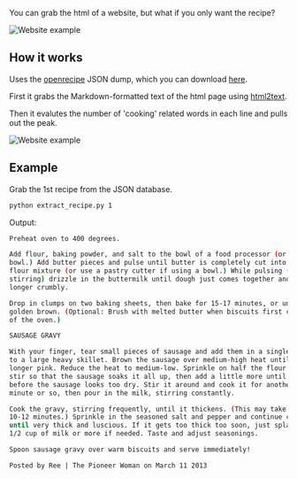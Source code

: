 You can grab the html of a website, but what if you only want the recipe?

![Website example](https://i.imgur.com/fjr0M6H.jpg?1)

## How it works

Uses the [openrecipe](https://github.com/fictivekin/openrecipes) JSON dump, which you can download [here](http://openrecipes.s3.amazonaws.com/recipeitems-latest.json.gz).

First it grabs the Markdown-formatted text of the html page using [html2text](https://github.com/aaronsw/html2text). 

Then it evalutes the number of 'cooking' related words in each line and pulls out the peak.

![Website example](https://i.imgur.com/enu0SNA.jpg?1)

## Example

Grab the 1st recipe from the JSON database.

```bash
python extract_recipe.py 1
```

Output:

```bash
Preheat oven to 400 degrees.

Add flour, baking powder, and salt to the bowl of a food processor (or a large
bowl.) Add butter pieces and pulse until butter is completely cut into the
flour mixture (or use a pastry cutter if using a bowl.) While pulsing (or
stirring) drizzle in the buttermilk until dough just comes together and is no
longer crumbly.

Drop in clumps on two baking sheets, then bake for 15-17 minutes, or until
golden brown. (Optional: Brush with melted butter when biscuits first come out
of the oven.)

SAUSAGE GRAVY

With your finger, tear small pieces of sausage and add them in a single layer
to a large heavy skillet. Brown the sausage over medium-high heat until no
longer pink. Reduce the heat to medium-low. Sprinkle on half the flour and
stir so that the sausage soaks it all up, then add a little more until just
before the sausage looks too dry. Stir it around and cook it for another
minute or so, then pour in the milk, stirring constantly.

Cook the gravy, stirring frequently, until it thickens. (This may take a good
10-12 minutes.) Sprinkle in the seasoned salt and pepper and continue cooking
until very thick and luscious. If it gets too thick too soon, just splash in
1/2 cup of milk or more if needed. Taste and adjust seasonings.

Spoon sausage gravy over warm biscuits and serve immediately!

Posted by Ree | The Pioneer Woman on March 11 2013
```
